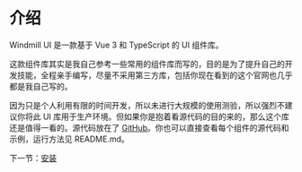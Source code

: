 # 介绍

Windmill UI 是一款基于 Vue 3 和 TypeScript 的 UI 组件库。

这款组件库其实是我自己参考一些常用的组件库而写的，目的是为了提升自己的开发技能，全程亲手编写，尽量不采用第三方库，包括你现在看到的这个官网也几乎都是我自己写的。

因为只是个人利用有限的时间开发，所以未进行大规模的使用测验，所以强烈不建议你将此 UI 库用于生产环境。但如果你是抱着看源代码的目的来的，那么这个库还是值得一看的。源代码放在了 [GitHub](https://github.com/FrankFang/gulu-for-vue3)。你也可以直接查看每个组件的源代码和示例，运行方法见 README.md。

下一节：[安装](#/doc/install)